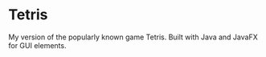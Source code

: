 # Tetris
My version of the popularly known game Tetris. Built with Java and JavaFX for GUI elements.
